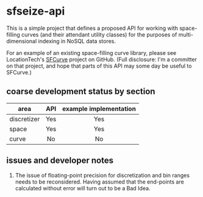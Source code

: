 # sfseize-api

This is a simple project that defines a proposed API for working with
space-filling curves (and their attendant utility classes) for the
purposes of multi-dimensional indexing in NoSQL data stores.

For an example of an existing space-filling curve library, please
see LocationTech's [SFCurve](https://github.com/locationtech/sfcurve) project
on GitHub.  (Full disclosure:  I'm a committer on that project, and hope
that parts of this API may some day be useful to SFCurve.)

## coarse development status by section

| area | API | example implementation |
| ---- | :---: | :-----: |
| discretizer | Yes | Yes |
| space       | Yes | Yes |
| curve       | No  | No  |

## issues and developer notes

1.  The issue of floating-point precision for discretization and bin ranges
needs to be reconsidered.  Having assumed that the end-points are calculated without
error will turn out to be a Bad Idea.

